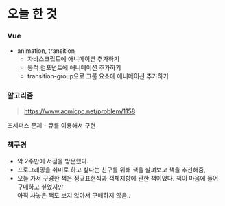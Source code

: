 # 오늘 한 것 
### Vue
- animation, transition
    - 자바스크립트에 애니메이션 추가하기
    - 동적 컴포넌트에 애니메이션 추가하기
    - transition-group으로 그룹 요소에 애니메이션 추가하기

### 알고리즘
> https://www.acmicpc.net/problem/1158

조세퍼스 문제 - 큐를 이용해서 구현

### 책구경
- 약 2주만에 서점을 방문했다.
- 프로그래밍을 취미로 하고 싶다는 친구를 위해 책을 살펴보고 책을 추천해줌,
- 오늘 가서 구경한 책은 정규표현식과 객체지향에 관한 책이였다. 책이 마음에 들어 구매하고 싶었지만<br> 아직 사놓은 책도 보지 않아서 구매하지 않음..